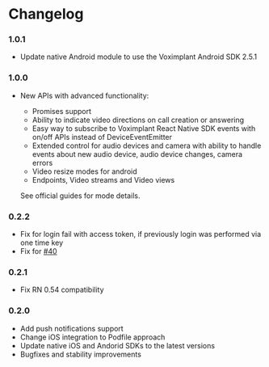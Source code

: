 # Changelog

### 1.0.1
- Update native Android module to use the Voximplant Android SDK 2.5.1

### 1.0.0
- New APIs with advanced functionality: 
    - Promises support
    - Ability to indicate video directions on call creation or answering
    - Easy way to subscribe to Voximplant React Native SDK events with on/off APIs 
      instead of DeviceEventEmitter 
    - Extended control for audio devices and camera with ability to handle events 
      about new audio device, audio device changes, camera errors
    - Video resize modes for android
    - Endpoints, Video streams and Video views
    
  See official guides for mode details.

### 0.2.2
- Fix for login fail with access token, if previously login was performed via one time key
- Fix for [#40](https://github.com/voximplant/react-native-voximplant/issues/40)

### 0.2.1
- Fix RN 0.54 compatibility

### 0.2.0
- Add push notifications support
- Change iOS integration to Podfile approach
- Update native iOS and Andorid SDKs to the latest versions
- Bugfixes and stability improvements
